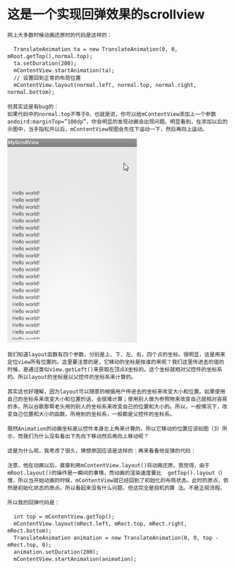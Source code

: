# 这是一个实现回弹效果的scrollview


    网上大多数时候动画还原时的代码是这样的：
  
      TranslateAnimation ta = new TranslateAnimation(0, 0, mRoot.getTop(),normal.top);    
      ta.setDuration(200);    
      mContentView.startAnimation(ta);    
      // 设置回到正常的布局位置    
      mContentView.layout(normal.left, normal.top, normal.right, normal.bottom);   
    
    但其实这是有bug的：
    如果代码中的normal.top不等于0，也就是说，你可以给mContentView添加上一个参数andoird:marginTop=”100dp”，你会明显的发现动画会出现问题。明显看到，在添加以后的示图中，当手指松开以后，mContentView视图会先往下运动一下，然后再向上运动。
  
![](https://github.com/li847250110/ReboundScrollview/blob/master/app/src/main/res/raw/20150702160459177)

    我们知道layout函数有四个参数，分别是上、下、左、右，四个点的坐标。很明显，这是用来定位view所有位置的。这里要注意的是，它移动的坐标是按谁的来呢？我们这里传进去的值的时候，是通过类似view.getLeft()来获取左顶点X坐标的。这个坐标就相对父控件的坐标系的。所以layout的坐标是以父控件的坐标系来计算的。
  
    其实这也好理解，因为layout可以随意的根据用户传进去的坐标来改变大小和位置。如果使用自己的坐标系来改变大小和位置的话，会很难计算；使用别人做为参照物来改变自己就相对容易的多。所以谷歌那帮老头用的别人的坐标系来改变自己的位置和大小的。所以，一般情况下，改变自己位置和大小的函数，所用到的坐标系，一般都是父控件的坐标系。
  
    既然Animation的动画坐标是以控件本身左上角来计算的，所以它移动的位置应该如图（3）所示，而我们为什么没有看出下先向下移动然后再向上移动呢？
  
    这是为什么呢，我考虑了很久，猜想原因应该是这样的：再来看看他反弹的代码： 
  
    注意，他在动画以后，直接利用mContentView.layout()将动画还原。我觉得，由于mRoot.layout()的操作是一瞬间的事情，而动画的渲染速度要比  getTop().layout（）慢，所以当开始动画的时候，mContentView就已经回到了初始化的布局状态。此时的原点，依然是初始化状态的原点。所以看起来没有什么问题，但这完全是投机的算 法。不是正规流程。
  
    所以我的回弹代码是：
  
      int top = mContentView.getTop();
      mContentView.layout(mRect.left, mRect.top, mRect.right, mRect.bottom);
      TranslateAnimation animation = new TranslateAnimation(0, 0, top - mRect.top, 0);
      animation.setDuration(200);
      mContentView.startAnimation(animation);
